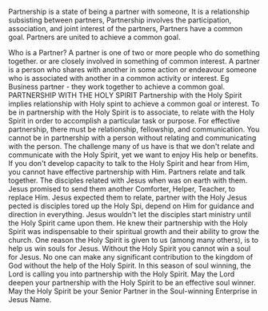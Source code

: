 Partnership is a state of being a partner with someone, It is a relationship subsisting between partners,
Partnership involves the participation, association, and joint interest of the partners, Partners have a common goal. Partners are united to achieve a common goal.

Who is a Partner?
A partner is one of two or more people who do something together. or are closely involved in something of common interest.
A partner is a person who shares with another in some action or endeavour someone who is associated with another in a common activity or interest. Eg Business partner - they work together to achieve a common goal.
PARTNERSHIP WITH THE HOLY SPIRIT
Partnership with the Holy Spirit implies relationship with Holy spint to achieve a common goal or interest. To be in partnership with the Holy Spirit is to associate, to relate with the Holy Spirit in order to accomplish a particular task or purpose.
For effective partnership, there must be relationship, fellowship, and communication. You cannot be in partnership with a person without relating and communicating with the person. The challenge many of us have is that we don't relate and communicate with the Holy Spirit, yet we want to enjoy His help or benefits. If you don't develop capacity to talk to the Holy Spirit and hear from Him, you cannot have effective partnership with Him. Partners relate and talk together.
The disciples related with Jesus when was on earth with them. Jesus promised to send them another Comforter, Helper, Teacher, to replace Him. Jesus expected them to relate, partner with the Holy Jesus pected is disciples tored up the Holy Spi, depend on Him for guidance and direction in everything.
Jesus wouldn't let the disciples start ministry until the Holy Spirit came upon them.
He knew their partnership with the Holy Spirit was indispensable to their spiritual growth and their ability to grow the church.
One reason the Holy Spirit is given to us (among many others), is to help us win souls for Jesus.
Without the Holy Spirit you cannot win a soul for Jesus.
No one can make any significant contribution to the kingdom of God without the help of the Holy Spirit.
In this season of soul winning, the Lord is calling you into partnership with the Holy Spirit.
May the Lord deepen your partnership with the Holy Spirit to be an effective soul winner.
May the Holy Spirit be your Senior Partner in the Soul-winning Enterprise in Jesus Name.
